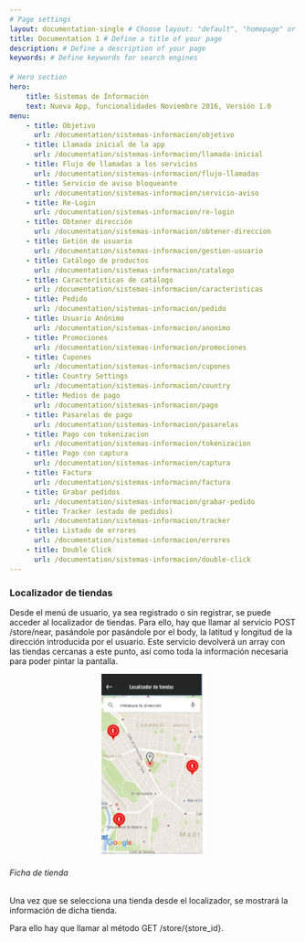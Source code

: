 ```yaml
---
# Page settings
layout: documentation-single # Choose layout: "default", "homepage" or "documentation-archive"
title: Documentation 1 # Define a title of your page
description: # Define a description of your page
keywords: # Define keywords for search engines

# Hero section
hero:
    title: Sistemas de Información
    text: Nueva App, funcionalidades Noviembre 2016, Versión 1.0
menu:
    - title: Objetivo
      url: /documentation/sistemas-informacion/objetivo
    - title: Llamada inicial de la app
      url: /documentation/sistemas-informacion/llamada-inicial
    - title: Flujo de llamadas a los servicios 
      url: /documentation/sistemas-informacion/flujo-llamadas
    - title: Servicio de aviso bloqueante
      url: /documentation/sistemas-informacion/servicio-aviso
    - title: Re-Login
      url: /documentation/sistemas-informacion/re-login
    - title: Obtener dirección
      url: /documentation/sistemas-informacion/obtener-direccion
    - title: Getión de usuario
      url: /documentation/sistemas-informacion/gestion-usuario
    - title: Catálogo de productos
      url: /documentation/sistemas-informacion/catalogo
    - title: Características de catálogo
      url: /documentation/sistemas-informacion/caracteristicas
    - title: Pedido
      url: /documentation/sistemas-informacion/pedido
    - title: Usuario Anónimo
      url: /documentation/sistemas-informacion/anonimo
    - title: Promociones
      url: /documentation/sistemas-informacion/promociones
    - title: Cupones
      url: /documentation/sistemas-informacion/cupones
    - title: Country Settings
      url: /documentation/sistemas-informacion/country
    - title: Medios de pago
      url: /documentation/sistemas-informacion/pago
    - title: Pasarelas de pago
      url: /documentation/sistemas-informacion/pasarelas
    - title: Pago con tokenizacion
      url: /documentation/sistemas-informacion/tokenizacion
    - title: Pago con captura
      url: /documentation/sistemas-informacion/captura
    - title: Factura
      url: /documentation/sistemas-informacion/factura
    - title: Grabar pedidos
      url: /documentation/sistemas-informacion/grabar-pedido
    - title: Tracker (estado de pedidos)
      url: /documentation/sistemas-informacion/tracker
    - title: Listado de errores
      url: /documentation/sistemas-informacion/errores
    - title: Double Click
      url: /documentation/sistemas-informacion/double-click
---
```


### Localizador de tiendas   

Desde el menú de usuario, ya sea registrado o sin registrar, se puede acceder al localizador de tiendas. Para ello, hay que llamar al servicio POST /store/near, pasándole por pasándole por el body, la latitud y longitud de la dirección introducida por el usuario. Este servicio devolverá un array con las tiendas cercanas a este punto, así como toda la información necesaria para poder pintar la pantalla.

<p style="text-align: center;">
	<img src="/dox-theme/assets/images/docs/sistemas-informacion/45.PNG"/>
</p>

###### Ficha de tienda 

Una vez que se selecciona una tienda desde el localizador, se mostrará la información de dicha tienda.

Para ello hay que llamar al método GET /store/{store_id}.